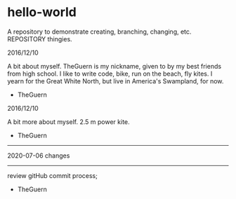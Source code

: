 # hello-world
A repository to demonstrate creating, branching, changing, etc. REPOSITORY thingies.

2016/12/10

A bit about myself. TheGuern is my nickname, given to by my best friends from high school. I like to write code, bike, run on the beach, fly kites. I yearn for the Great White North, but live in America's Swampland, for now.

- TheGuern

2016/12/10

A bit more about myself. 2.5 m power kite.

- TheGuern

__________________
2020-07-06 changes
__________________

review gitHub commit process;

- TheGuern
